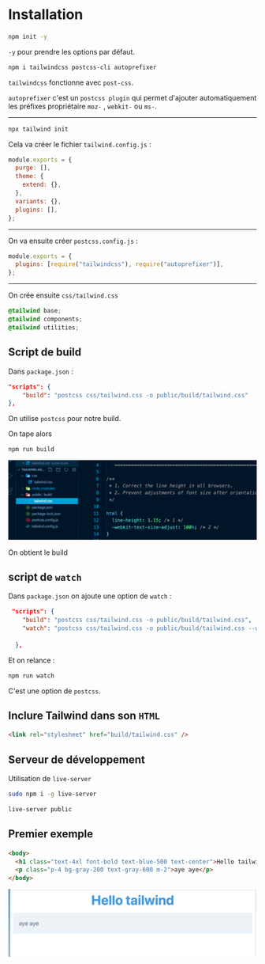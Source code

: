 # Installation

```bash
npm init -y
```

`-y` pour prendre les options par défaut.

```bash
npm i tailwindcss postcss-cli autoprefixer
```

`tailwindcss` fonctionne avec `post-css`.

`autoprefixer` c'est un `postcss plugin` qui permet d'ajouter automatiquement les préfixes propriétaire `moz-` , `webkit-` ou `ms-`.

---

```bash
npx tailwind init
```

Cela va créer le fichier `tailwind.config.js` :

```js
module.exports = {
  purge: [],
  theme: {
    extend: {},
  },
  variants: {},
  plugins: [],
};
```

---

On va ensuite créer `postcss.config.js` :

```js
module.exports = {
  plugins: [require("tailwindcss"), require("autoprefixer")],
};
```

---

On crée ensuite `css/tailwind.css`

```css
@tailwind base;
@tailwind components;
@tailwind utilities;
```

## Script de build

Dans `package.json` :

```json
"scripts": {
    "build": "postcss css/tailwind.css -o public/build/tailwind.css"
},
```

On utilise `postcss` pour notre build.

On tape alors

```bash
npm run build
```

<img src="assets/Screenshot2020-06-16at15.00.46.png" alt="Screenshot 2020-06-16 at 15.00.46" style="zoom:67%;" />

On obtient le build

## script de `watch`

Dans `package.json` on ajoute une option de `watch` :

```json
 "scripts": {
    "build": "postcss css/tailwind.css -o public/build/tailwind.css",
    "watch": "postcss css/tailwind.css -o public/build/tailwind.css --watch"

  },
```

Et on relance :

```bash
npm run watch
```

C'est une option de `postcss`.

## Inclure Tailwind dans son `HTML`

```html
<link rel="stylesheet" href="build/tailwind.css" />
```

## Serveur de développement

Utilisation de `live-server`

```bash
sudo npm i -g live-server
```

```bash
live-server public
```

## Premier exemple

```html
<body>
  <h1 class="text-4xl font-bold text-blue-500 text-center">Hello tailwind</h1>
  <p class="p-4 bg-gray-200 text-gray-600 m-2">aye aye</p>
</body>
```

<img src="assets/Screenshot2020-06-16at15.19.48.png" alt="Screenshot 2020-06-16 at 15.19.48" style="zoom:67%;" />
